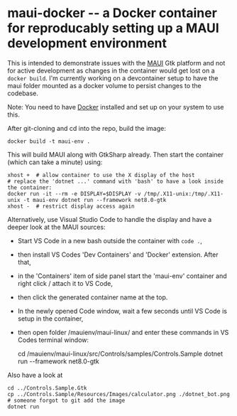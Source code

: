 # maui-docker -- a Docker container for reproducably setting up a MAUI development environment

This is intended to demonstrate issues with the [MAUI](https://github.com/jsuarezruiz/maui-linux) Gtk platform and not 
for active development as changes in the container would get lost on a `docker build`. I'm currently working on a devcontainer setup to have the maui folder mounted as a docker volume to persist changes to the codebase.

Note: You need to have [Docker](https://docs.docker.com/engine/install/ubuntu/) installed and set up 
on your system to use this.

After git-cloning and cd into the repo, build the image:

    docker build -t maui-env .

This will build MAUI along with GtkSharp already. Then start the container (which can take a minute) using:

    xhost +  # allow container to use the X display of the host
    # replace the 'dotnet ...' command with 'bash' to have a look inside the container:
    docker run -it --rm -e DISPLAY=$DISPLAY -v /tmp/.X11-unix:/tmp/.X11-unix -t maui-env dotnet run --framework net8.0-gtk
    xhost -  # restrict display access again

Alternatively, use Visual Studio Code to handle the display and have a deeper look at the MAUI sources:
* Start VS Code in a new bash outside the container with `code .`,
* then install VS Codes 'Dev Containers' and 'Docker' extension. After that, 
* in the 'Containers' item of side panel start the 'maui-env' container and right click / attach it to VS Code, 
* then click the generated container name at the top. 
* In the newly opened Code window, wait a few seconds until VS Code is setup in the container,
* then open folder /mauienv/maui-linux/ and enter these commands in VS Codes terminal window:

    cd /mauienv/maui-linux/src/Controls/samples/Controls.Sample
    dotnet run --framework net8.0-gtk

Also have a look at

    cd ../Controls.Sample.Gtk
    cp ../Controls.Sample/Resources/Images/calculator.png ./dotnet_bot.png  # someone forgot to git add the image
    dotnet run
